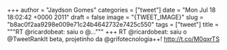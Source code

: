 
+++
author = "Jaydson Gomes"
categories = ["tweet"]
date = "Mon Jul 18 18:02:42 +0000 2011"
draft = false
image = "{TWEET_IMAGE}"
slug = "b8ac0f2aa9298e009e71c24b4642732e7425c550"
tags = ["tweet"]
title = """RT @ricardobeat: saiu o @..."""
+++
RT @ricardobeat: saiu o @TweetRankIt beta, projetinho da @grifotecnologia++! http://t.co/M0qxrTS
